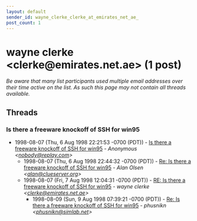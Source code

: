 ```yaml
---
layout: default
sender_id: wayne_clerke_clerke_at_emirates_net_ae_
post_count: 1
---
```


# wayne clerke <clerke<span>@</span>emirates.net.ae> (1 post)

_Be aware that many list participants used multiple email addresses over their time active on the list. As such this page may not contain all threads available._

## Threads

### Is there a freeware knockoff of SSH for win95
+ 1998-08-07 (Thu, 6 Aug 1998 22:21:53 -0700 (PDT)) - [Is there a freeware knockoff of SSH for win95](/archive/1998/08/0d3b79aaff3cff2f23973843e7eb9240d86586cd7443afe703876ad5217152f2) - _Anonymous \<nobody@replay.com\>_
  + 1998-08-07 (Thu, 6 Aug 1998 22:44:32 -0700 (PDT)) - [Re: Is there a freeware knockoff of SSH for win95](/archive/1998/08/1cea8d9b69f976e019d47f57d6c696092e080c8a5318f9fcaf82c1e35183fe38) - _Alan Olsen \<alan@clueserver.org\>_
  + 1998-08-07 (Fri, 7 Aug 1998 12:04:31 -0700 (PDT)) - [RE: Is there a freeware knockoff of SSH for win95](/archive/1998/08/176dac829ca682bfa42bf83d4617d863f55608d8d98704fad09ffebfc61ff9ae) - _wayne clerke \<clerke@emirates.net.ae\>_
    + 1998-08-09 (Sun, 9 Aug 1998 07:39:21 -0700 (PDT)) - [Re: Is there a freeware knockoff of SSH for win95](/archive/1998/08/07f899e3863bfa84e3725705a2d1278d5dd04a7c9138a5ddb95e8c05040e7c8d) - _phusnikn \<phusnikn@simlab.net\>_

